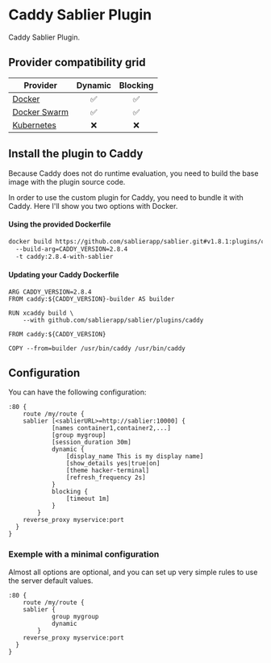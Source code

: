 # Caddy Sablier Plugin

Caddy Sablier Plugin.

## Provider compatibility grid

| Provider                                | Dynamic | Blocking |
| --------------------------------------- | :-----: | :------: |
| [Docker](../providers/docker)             |    ✅    |    ✅     |
| [Docker Swarm](../providers/docker_swarm) |    ✅    |    ✅     |
| [Kubernetes](../providers/kubernetes)     |    ❌    |    ❌     |

## Install the plugin to Caddy

Because Caddy does not do runtime evaluation, you need to build the base image with the plugin source code.

In order to use the custom plugin for Caddy, you need to bundle it with Caddy.
Here I'll show you two options with Docker.

<!-- tabs:start -->

#### **Using the provided Dockerfile**

```bash
docker build https://github.com/sablierapp/sablier.git#v1.8.1:plugins/caddy 
  --build-arg=CADDY_VERSION=2.8.4
  -t caddy:2.8.4-with-sablier
```

#### **Updating your Caddy Dockerfile**

```docker
ARG CADDY_VERSION=2.8.4
FROM caddy:${CADDY_VERSION}-builder AS builder

RUN xcaddy build \
    --with github.com/sablierapp/sablier/plugins/caddy

FROM caddy:${CADDY_VERSION}

COPY --from=builder /usr/bin/caddy /usr/bin/caddy
```

<!-- tabs:end -->

## Configuration

You can have the following configuration:

```Caddyfile
:80 {
	route /my/route {
    sablier [<sablierURL>=http://sablier:10000] {
			[names container1,container2,...]
			[group mygroup]
			[session_duration 30m]
			dynamic {
				[display_name This is my display name]
				[show_details yes|true|on]
				[theme hacker-terminal]
				[refresh_frequency 2s]
			}
			blocking {
				[timeout 1m]
			}
		}
    reverse_proxy myservice:port
  }
}
```

### Exemple with a minimal configuration

Almost all options are optional, and you can set up very simple rules to use the server default values.

```Caddyfile
:80 {
	route /my/route {
    sablier {
			group mygroup
			dynamic
		}
    reverse_proxy myservice:port
  }
}
```
